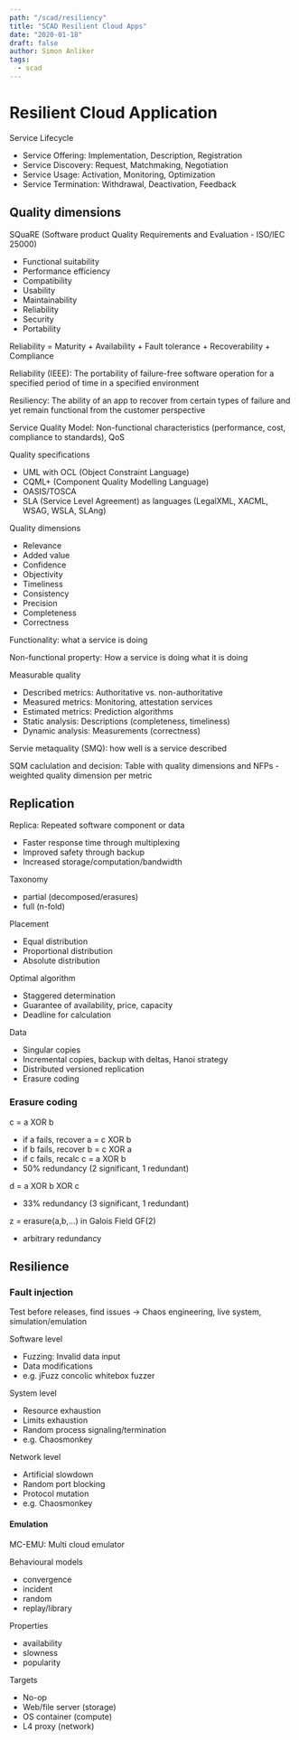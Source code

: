 ```yaml
---
path: "/scad/resiliency"
title: "SCAD Resilient Cloud Apps"
date: "2020-01-18"
draft: false
author: Simon Anliker
tags:
  - scad
---
```


# Resilient Cloud Application

Service Lifecycle
- Service Offering: Implementation, Description, Registration
- Service Discovery: Request, Matchmaking, Negotiation
- Service Usage: Activation, Monitoring, Optimization
- Service Termination: Withdrawal, Deactivation, Feedback

## Quality dimensions

SQuaRE (Software product Quality Requirements and Evaluation - ISO/IEC 25000)
- Functional suitability
- Performance efficiency
- Compatibility
- Usability
- Maintainability
- Reliability
- Security
- Portability


Reliability = Maturity + Availability + Fault tolerance + Recoverability + Compliance

Reliability (IEEE): The portability of failure-free software operation for a specified period of time in a specified environment

Resiliency: The ability of an app to recover from certain types of failure and yet remain functional from the customer perspective

Service Quality Model: Non-functional characteristics (performance, cost, compliance to standards), QoS


Quality specifications
- UML with OCL (Object Constraint Language)
- CQML+ (Component Quality Modelling Language)
- OASIS/TOSCA
- SLA (Service Level Agreement) as languages (LegalXML, XACML, WSAG, WSLA, SLAng)

Quality dimensions
- Relevance
- Added value
- Confidence
- Objectivity
- Timeliness
- Consistency
- Precision
- Completeness
- Correctness

Functionality: what a service is doing

Non-functional property: How a service is doing what it is doing

Measurable quality
- Described metrics: Authoritative vs. non-authoritative
- Measured metrics: Monitoring, attestation services
- Estimated metrics: Prediction algorithms
- Static analysis: Descriptions (completeness, timeliness)
- Dynamic analysis: Measurements (correctness)

Servie metaquality (SMQ): how well is a service described

SQM caclulation and decision: Table with quality dimensions and NFPs - weighted quality dimension per metric


## Replication

Replica: Repeated software component or data
- Faster response time through multiplexing
- Improved safety through backup
- Increased storage/computation/bandwidth

Taxonomy
- partial (decomposed/erasures)
- full (n-fold)

Placement
- Equal distribution 
- Proportional distribution
- Absolute distribution

Optimal algorithm
- Staggered determination
- Guarantee of availability, price, capacity
- Deadline for calculation

Data
- Singular copies
- Incremental copies, backup with deltas, Hanoi strategy
- Distributed versioned replication
- Erasure coding

### Erasure coding

c = a XOR b
- if a fails, recover a = c XOR b
- if b fails, recover b = c XOR a
- if c fails, recalc  c = a XOR b
- 50% redundancy (2 significant, 1 redundant)

d = a XOR b XOR c
- 33% redundancy (3 significant, 1 redundant)

z = erasure(a,b,...) in Galois Field GF(2)
- arbitrary redundancy


## Resilience

### Fault injection

Test before releases, find issues -> 
Chaos engineering, live system, simulation/emulation

Software level
- Fuzzing: Invalid data input
- Data modifications
- e.g. jFuzz concolic whitebox fuzzer

System level
- Resource exhaustion
- Limits exhaustion
- Random process signaling/termination
- e.g. Chaosmonkey

Network level
- Artificial slowdown
- Random port blocking
- Protocol mutation
- e.g. Chaosmonkey
    

#### Emulation

MC-EMU: Multi cloud emulator 

Behavioural models
- convergence
- incident
- random
- replay/library

Properties
- availability
- slowness
- popularity

Targets
- No-op
- Web/file server (storage)
- OS container (compute)
- L4 proxy (network)


